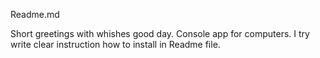 Readme.md

Short greetings with whishes good day. Console app for computers. I try write clear instruction how to install in Readme file. 

